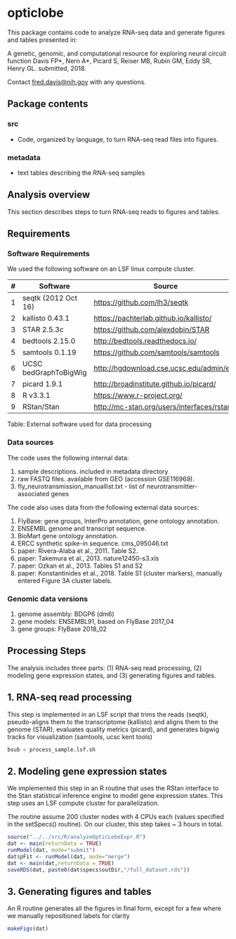 # opticlobe

This package contains code to analyze RNA-seq data and generate figures and
tables presented in:

A genetic, genomic, and computational resource for exploring neural circuit function
Davis FP*, Nern A*, Picard S, Reiser MB, Rubin GM, Eddy SR, Henry GL.
submitted, 2018.

Contact fred.davis@nih.gov with any questions.

## Package contents

### src

* Code, organized by language, to turn RNA-seq read files into figures.

### metadata

* text tables describing the RNA-seq samples

## Analysis overview

This section describes steps to turn RNA-seq reads to figures and tables.

## Requirements

### Software Requirements

We used the following software on an LSF linux compute cluster.

|  #  | Software               |  Source                                    |
| --- | ---------------------- | ------------------------------------------ |
|  1  | seqtk (2012 Oct 16)    | https://github.com/lh3/seqtk               |
|  2  | kallisto 0.43.1        | https://pachterlab.github.io/kallisto/     |
|  3  | STAR 2.5.3c            | https://github.com/alexdobin/STAR          |
|  4  | bedtools 2.15.0        | http://bedtools.readthedocs.io/            |
|  5  | samtools 0.1.19        | https://github.com/samtools/samtools       |
|  6  | UCSC bedGraphToBigWig  | http://hgdownload.cse.ucsc.edu/admin/exe   |
|  7  | picard 1.9.1           | http://broadinstitute.github.io/picard/    |
|  8  | R v3.3.1               | https://www.r-project.org/                 |
|  9  | RStan/Stan             | http://mc-stan.org/users/interfaces/rstan  |

Table: External software used for data processing

### Data sources

The code uses the following internal data:

1. sample descriptions. included in metadata directory
2. raw FASTQ files. available from GEO (accession GSE116969).
3. fly_neurotransmission_manuallist.txt - list of neurotransmitter-associated genes


The code also uses data from the following external data sources:

1. FlyBase: gene groups, InterPro annotation, gene ontology annotation.
2. ENSEMBL genome and transcript sequence.
3. BioMart gene ontology annotation.
4. ERCC synthetic spike-in sequence. cms_095046.txt
5. paper: Rivera-Alaba et al., 2011. Table S2.
6. paper: Takemura et al., 2013. nature12450-s3.xls
7. paper: Ozkan et al., 2013. Tables S1 and S2
8. paper: Konstantinides et al., 2018. Table S1 (cluster markers), manually entered Figure 3A cluster labels.

### Genomic data versions

1. genome assembly: BDGP6 (dm6)
2. gene models: ENSEMBL91, based on FlyBase 2017_04
3. gene groups: FlyBase 2018_02

## Processing Steps

The analysis includes three parts: (1) RNA-seq read processing, (2) modeling
gene expression states, and (3) generating figures and tables.

## 1. RNA-seq read processing

This step is implemented in an LSF script that trims the reads (seqtk),
pseudo-aligns them to the transcriptome (kallisto) and aligns them to the
genome (STAR), evaluates quality metrics (picard), and generates bigwig
tracks for visualization (samtools, ucsc kent tools)

```sh
bsub < process_sample.lsf.sh
```

## 2. Modeling gene expression states

We implemented this step in an R routine that uses the RStan interface to 
the Stan statistical inference engine to model gene expression states.
This step uses an LSF compute cluster for parallelization.

The routine assume 200 cluster nodes with 4 CPUs each (values specified in the
setSpecs() routine). On our cluster, this step takes ~ 3 hours in total.

```R
source("../../src/R/analyzeOpticLobeExpr.R")
dat <- main(returnData = TRUE)
runModel(dat, mode="submit")
dat$pFit <- runModel(dat, mode="merge")
dat <- main(dat,returnData = TRUE)
saveRDS(dat, paste0(dat$specs$outDir,"/full_dataset.rds"))
```

## 3. Generating figures and tables

An R routine generates all the figures in final form, except for a few where we
manually repositioned labels for clarity 

```R
makeFigs(dat)
```
